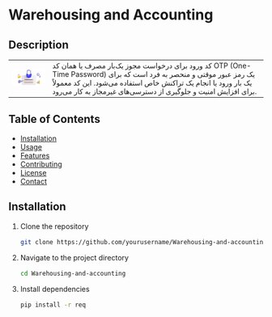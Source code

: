 # Warehousing and Accounting

## Description
<table>
<tr>
<td>
<img src="https://github.com/arshiasir/Warehousing-and-accounting/blob/fad198d019cae8ecf7ea17a9feffe59131a3a322/image/license.jpg" alt="Project Image" width="300"/>
</td>
<td>
کد ورود برای درخواست مجوز یک‌بار مصرف یا همان کد OTP (One-Time Password) یک رمز عبور موقتی و منحصر به فرد است که برای یک بار ورود یا انجام یک تراکنش خاص استفاده می‌شود. این کد معمولاً برای افزایش امنیت و جلوگیری از دسترسی‌های غیرمجاز به کار می‌رود.
</td>
</tr>
</table>

## Table of Contents
- [Installation](#installation)
- [Usage](#usage)
- [Features](#features)
- [Contributing](#contributing)
- [License](#license)
- [Contact](#contact)

## Installation
1. Clone the repository
    ```bash
    git clone https://github.com/yourusername/Warehousing-and-accounting.git
    ```
2. Navigate to the project directory
    ```bash
    cd Warehousing-and-accounting
    ```
3. Install dependencies
    ```bash
    pip install -r req
